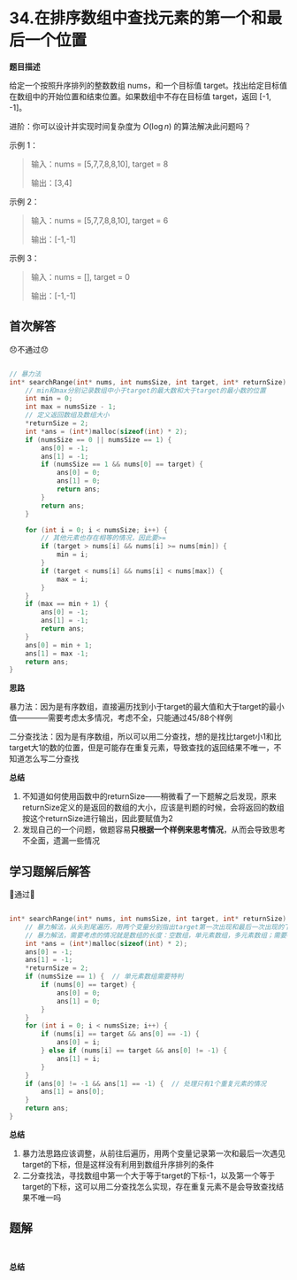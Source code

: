 # 34.在排序数组中查找元素的第一个和最后一个位置
**题目描述**

给定一个按照升序排列的整数数组 nums，和一个目标值 target。找出给定目标值在数组中的开始位置和结束位置。如果数组中不存在目标值 target，返回 [-1, -1]。

进阶：你可以设计并实现时间复杂度为 $O(\log n)$ 的算法解决此问题吗？

示例 1：

> 输入：nums = [5,7,7,8,8,10], target = 8
> 
> 输出：[3,4]

示例 2：

> 输入：nums = [5,7,7,8,8,10], target = 6
> 
> 输出：[-1,-1]

示例 3：

> 输入：nums = [], target = 0
> 
> 输出：[-1,-1]

## 首次解答

😞不通过😞  

```c

// 暴力法
int* searchRange(int* nums, int numsSize, int target, int* returnSize) {
    // min和max分别记录数组中小于target的最大数和大于target的最小数的位置
    int min = 0;
    int max = numsSize - 1;
    // 定义返回数组及数组大小
    *returnSize = 2;
    int *ans = (int*)malloc(sizeof(int) * 2);
    if (numsSize == 0 || numsSize == 1) {
        ans[0] = -1;
        ans[1] = -1;
        if (numsSize == 1 && nums[0] == target) {
            ans[0] = 0;
            ans[1] = 0;
            return ans;
        }
        return ans;
    }

    for (int i = 0; i < numsSize; i++) {
        // 其他元素也存在相等的情况，因此要>=
        if (target > nums[i] && nums[i] >= nums[min]) {
            min = i;
        }
        if (target < nums[i] && nums[i] < nums[max]) {
            max = i;
        }
    }
    if (max == min + 1) {
        ans[0] = -1;
        ans[1] = -1;
        return ans;
    }
    ans[0] = min + 1;
    ans[1] = max -1;
    return ans;
}

```

**思路**

暴力法：因为是有序数组，直接遍历找到小于target的最大值和大于target的最小值————需要考虑太多情况，考虑不全，只能通过45/88个样例

二分查找法：因为是有序数组，所以可以用二分查找，想的是找比target小1和比target大1的数的位置，但是可能存在重复元素，导致查找的返回结果不唯一，不知道怎么写二分查找



**总结**

1. 不知道如何使用函数中的returnSize——稍微看了一下题解之后发现，原来returnSize定义的是返回的数组的大小，应该是判题的时候，会将返回的数组按这个returnSize进行输出，因此要赋值为2
2. 发现自己的一个问题，做题容易**只根据一个样例来思考情况**，从而会导致思考不全面，遗漏一些情况

## 学习题解后解答

🎉通过🎉

```c

int* searchRange(int* nums, int numsSize, int target, int* returnSize) {
    // 暴力解法，从头到尾遍历，用两个变量分别指出target第一次出现和最后一次出现的下标
    // 暴力解法，需要考虑的情况就是数组的长度：空数组，单元素数组，多元素数组；需要考虑重复元素的个数：0个，1个，多个
    int *ans = (int*)malloc(sizeof(int) * 2);
    ans[0] = -1;
    ans[1] = -1;
    *returnSize = 2;
    if (numsSize == 1) {  // 单元素数组需要特判
        if (nums[0] == target) {
            ans[0] = 0;
            ans[1] = 0;
        }
    }
    for (int i = 0; i < numsSize; i++) {
        if (nums[i] == target && ans[0] == -1) {
            ans[0] = i;
        } else if (nums[i] == target && ans[0] != -1) {
            ans[1] = i;
        }
    }
    if (ans[0] != -1 && ans[1] == -1) {  // 处理只有1个重复元素的情况
        ans[1] = ans[0];
    }
    return ans;
}

```

**总结**

1. 暴力法思路应该调整，从前往后遍历，用两个变量记录第一次和最后一次遇见target的下标，但是这样没有利用到数组升序排列的条件
2. 二分查找法，寻找数组中第一个大于等于target的下标-1，以及第一个等于target的下标，这可以用二分查找怎么实现，存在重复元素不是会导致查找结果不唯一吗


## 题解

```c++



```

**总结**

